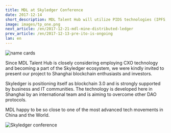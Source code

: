 ```yaml
---
title: MDL at Skyledger Conference
date: 2017-12-14
short_description: MDL Talent Hub will utilize PIDS technologies (IPFS, CXO, etc), which will allow information to be stored in a distributed manner
image: images/tp_one.png
next_article: /en/2017-12-21-mdl-mine-distributed-ledger
prev_article: /en/2017-12-13-pre-ito-is-ongoing
lan: en
---
```


![name cards](https://gateway.ipfs.io/ipfs/QmYNLsraSd5BZp9BmnEQ1woHPWdCNSvpHSFYm5m4QE4hf1/name%20cards.jpeg)

Since MDL Talent Hub is closely considering employing CXO technology and becoming a part of the Skyledger ecosystem,  we were kindly invited to present our project to Shanghai blockchain enthusiasts and investors. 

Skyledger is positioning itself as blockchain 3.0 and is strongly supported by business and IT communities. The technology is developed here in Shanghai by an international team and is aiming to overcome other DAO protocols. 

MDL happy to be so close to one of the most advanced tech movements in China and the World.

![Skyledger conference](https://gateway.ipfs.io/ipfs/Qmd7VLBVevfvXHRLKA3uZZvBz9SoJUZzpt2Mt7GhEXBiEt/skyledger%20conference.jpg)
